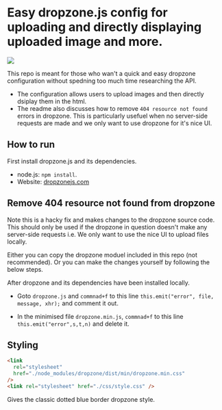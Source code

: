 # Easy dropzone.js config for uploading and directly displaying uploaded image and more.

![](https://media.giphy.com/media/RG4VtpAV5rXu15FVi8/giphy.gif)

This repo is meant for those who wan't a quick and easy dropzone configuration without spedning too much time researching the API.

- The configuration allows users to upload images and then directly dsiplay them in the html.
- The readme also discusses how to remove `404 resource not found` errors in dropzone. This is particularly usefuel when no server-side requests are made and we only want to use dropzone for it's nice UI.

## How to run

First install dropzone.js and its dependencies.

- node.js: `npm install`.
- Website: [dropzonejs.com](https://www.dropzonejs.com/#installation)

## Remove 404 resource not found from dropzone

Note this is a hacky fix and makes changes to the dropzone source code. This should only be used if the dropzone in question doesn't make any server-side requests i.e. We only want to use the nice UI to upload files locally.

Either you can copy the dropzone moduel included in this repo (not recommended). Or you can make the changes yourself by following the below steps.

After dropzone and its dependencies have been installed locally.

- Goto `dropzone.js` and `commnad+f` to this line `this.emit("error", file, message, xhr);` and comment it out.

- In the minimised file `dropzone.min.js`, `commnad+f` to this line `this.emit("error",s,t,n)` and delete it.

## Styling

```html
<link
  rel="stylesheet"
  href="./node_modules/dropzone/dist/min/dropzone.min.css"
/>
<link rel="stylesheet" href="./css/style.css" />
```

Gives the classic dotted blue border dropzone style.
